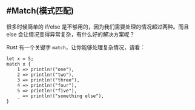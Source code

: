 #Match(模式匹配)
---
很多时候简单的 if/else 是不够用的，因为我们需要处理的情况超过两种。而且 else 会让情况变得异常复杂，有什么好的解决方案呢？

Rust 有一个关键字 `match`，让你能够处理复杂情况，请看：

	let x = 5;
	match x {
    	1 => println!("one"),
    	2 => println!("two"),
    	3 => println!("three"),
    	4 => println!("four"),
    	5 => println!("five"),
    	_ => println!("something else"),
	}